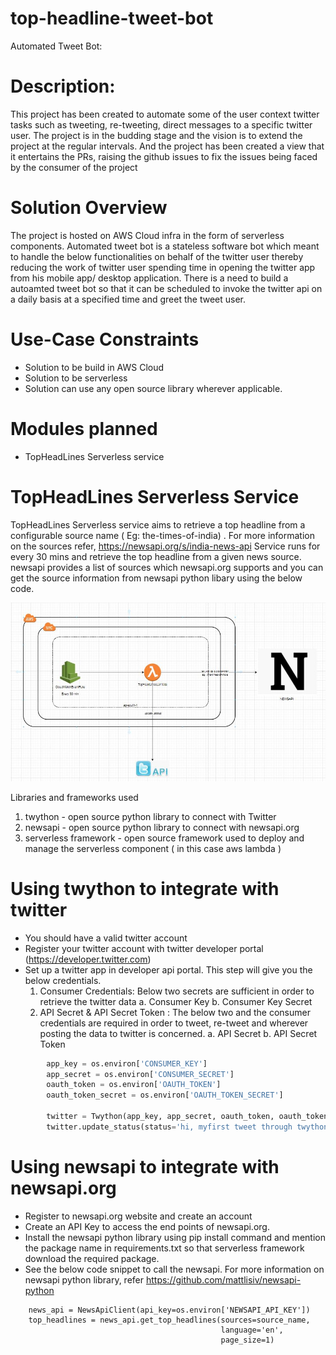 # top-headline-tweet-bot

Automated Tweet Bot:

# Description:
This project has been created to automate some of the user context twitter tasks such as tweeting, re-tweeting, direct messages to a specific twitter user. The project is in the budding stage and the vision is to extend the project at the regular intervals. And the project has been created a view that it entertains the PRs, raising the github issues to fix the issues being faced by the consumer of the project

# Solution Overview
The project is hosted on AWS Cloud infra in the form of serverless components. Automated tweet bot is a stateless software bot which meant to handle the below functionalities on behalf of the twitter user thereby reducing the work of twitter user spending time in opening the twitter app from his mobile app/ desktop application. There is a need to build a autoamted tweet bot so that it can be scheduled to invoke the twitter api on a daily basis at a specified time and greet the tweet user. 

# Use-Case Constraints
- Solution to be build in AWS Cloud
- Solution to be serverless
- Solution can use any open source library wherever applicable.

# Modules planned
- TopHeadLines Serverless service

# TopHeadLines Serverless Service
TopHeadLines Serverless service aims to retrieve a top headline from a configurable source name ( Eg: the-times-of-india) . For more information on the sources refer, https://newsapi.org/s/india-news-api
Service runs for every 30 mins and retrieve the top headline from a given news source.
newsapi provides a list of sources which newsapi.org supports and you can get the source information from newsapi python libary using the below code.

![Image description](images/Solution.JPG)

Libraries and frameworks used
1. twython - open source python library to connect with Twitter
2. newsapi - open source python library to connect with newsapi.org
3. serverless framework - open source framework used to deploy and manage the serverless component ( in this case aws lambda )

# Using twython to integrate with twitter
- You should have a valid twitter account
- Register your twitter account with twitter developer portal (https://developer.twitter.com)
- Set up a twitter app in developer api portal. This step will give you the below credentials.
    1. Consumer Credentials: Below two secrets are sufficient in order to retrieve the twitter data
        a. Consumer Key 
        b. Consumer Key Secret
     2. API Secret & API Secret Token : The below two and the consumer credentials are required in order to tweet, re-tweet and wherever posting the data to twitter is concerned.
        a. API Secret
        b. API Secret Token
```python
        app_key = os.environ['CONSUMER_KEY']
        app_secret = os.environ['CONSUMER_SECRET']
        oauth_token = os.environ['OAUTH_TOKEN']
        oauth_token_secret = os.environ['OAUTH_TOKEN_SECRET']
        
        twitter = Twython(app_key, app_secret, oauth_token, oauth_token_secret)
        twitter.update_status(status='hi, myfirst tweet through twython')
```
# Using newsapi to integrate with newsapi.org
- Register to newsapi.org website and create an account
- Create an API Key to access the end points of newsapi.org.
- Install the newsapi python library using pip install command and mention the package name in requirements.txt so that serverless framework download the required package.
- See the below code snippet to call the newsapi. For more information on newsapi python library, refer https://github.com/mattlisiv/newsapi-python
```
    news_api = NewsApiClient(api_key=os.environ['NEWSAPI_API_KEY'])
    top_headlines = news_api.get_top_headlines(sources=source_name,
                                               language='en',
                                               page_size=1)
```



